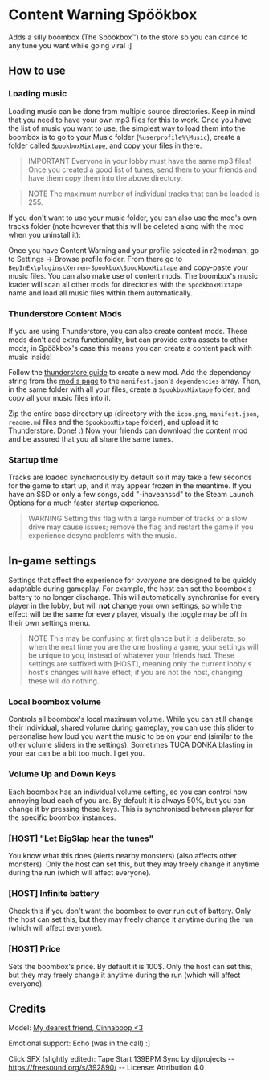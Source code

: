 Content Warning Spöökbox
===
Adds a silly boombox (The Spöökbox™) to the store so you can dance to any tune you want while going viral :]

## How to use

### Loading music

Loading music can be done from multiple source directories. Keep in mind that you need to have your own mp3 files for this to work. Once you have the list of music you want to use, the simplest way to load them into the boombox is to go to your Music folder (`%userprofile%\Music`), create a folder called `SpookboxMixtape`, and copy your files in there.

> IMPORTANT
> Everyone in your lobby must have the same mp3 files! Once you created a good list of tunes, send them to your friends and have them copy them into the above directory.

> NOTE
> The maximum number of individual tracks that can be loaded is 255.

If you don't want to use your music folder, you can also use the mod's own tracks folder (note however that this will be deleted along with the mod when you uninstall it):

Once you have Content Warning and your profile selected in r2modman, go to Settings -> Browse profile folder. From there go to `BepInEx\plugins\Xerren-Spookbox\SpookboxMixtape` and copy-paste your music files. You can also make use of content mods. The boombox's music loader will scan all other mods for directories with the `SpookboxMixtape` name and load all music files within them automatically.

### Thunderstore Content Mods

If you are using Thunderstore, you can also create content mods. These mods don't add extra functionality, but can provide extra assets to other mods; in Spöökbox's case this means you can create a content pack with music inside!

Follow the [thunderstore guide](https://thunderstore.io/c/content-warning/create/docs/) to create a new mod. Add the dependency string from the [mod's page](https://thunderstore.io/c/content-warning/p/Xerren/Spookbox/) to the `manifest.json`'s `dependencies` array. Then, in the same folder with all your files, create a `SpookboxMixtape` folder, and copy all your music files into it.

Zip the entire base directory up (directory with the `icon.png`, `manifest.json`, `readme.md` files and the `SpookboxMixtape` folder), and upload it to Thunderstore. Done! :) Now your friends can download the content mod and be assured that you all share the same tunes.

### Startup time

Tracks are loaded synchronously by default so it may take a few seconds for the game to start up, and it may appear frozen in the meantime. If you have an SSD or only a few songs, add "-ihaveanssd" to the Steam Launch Options for a much faster startup experience.

> WARNING
> Setting this flag with a large number of tracks or a slow drive may cause issues; remove the flag and restart the game if you experience desync problems with the music.


## In-game settings

Settings that affect the experience for *everyone* are designed to be quickly adaptable during gameplay. For example, the host can set the boombox's battery to no longer discharge. This will automatically synchronise for every player in the lobby, but will **not** change your own settings, so while the effect will be the same for every player, visually the toggle may be off in their own settings menu. 

> NOTE
> This may be confusing at first glance but it is deliberate, so when the next time you are the one hosting a game, your settings will be unique to you, instead of whatever your friends had. These settings are suffixed with [HOST], meaning only the current lobby's host's changes will have effect; if you are not the host, changing these will do nothing.

### Local boombox volume

Controls all boombox's local maximum volume. While you can still change their individual, shared volume during gameplay, you can use this slider to personalise how loud you want the music to be on your end (similar to the other volume sliders in the settings). Sometimes TUCA DONKA blasting in your ear can be a bit too much. I get you.

### Volume Up and Down Keys

Each boombox has an individual volume setting, so you can control how ~~annoying~~ loud each of you are. By default it is always 50%, but you can change it by pressing these keys. This is synchronised between player for the specific boombox instances.

### [HOST] "Let BigSlap hear the tunes"

You know what this does (alerts nearby monsters) (also affects other monsters). Only the host can set this, but they may freely change it anytime during the run (which will affect everyone).

### [HOST] Infinite battery

Check this if you don't want the boombox to ever run out of battery. Only the host can set this, but they may freely change it anytime during the run (which will affect everyone).

### [HOST] Price

Sets the boombox's price. By default it is 100$. Only the host can set this, but they may freely change it anytime during the run (which will affect everyone).


## Credits

Model: [My dearest friend, Cinnaboop <3](https://sketchfab.com/3d-models/content-warning-mod-boombox-a62dd39d143c41d18e68ab55de2cb0ca)

Emotional support: Echo (was in the call) :]

Click SFX (slightly edited): Tape Start 139BPM Sync by djlprojects -- https://freesound.org/s/392890/ -- License: Attribution 4.0